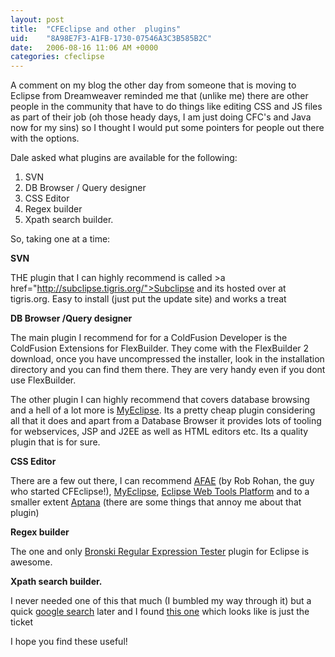 ```yaml
---
layout: post
title:  "CFEclipse and other  plugins"
uid:	"8A98E7F3-A1FB-1730-07546A3C3B585B2C"
date:   2006-08-16 11:06 AM +0000
categories: cfeclipse
---
```

A comment on my blog the other day from someone that is moving to Eclipse from Dreamweaver reminded me that (unlike me) there are other people in the community that have to do things like editing CSS and JS files as part of their job (oh those heady days, I am just doing CFC's and Java now for my sins) so I thought I would put some pointers for people out there with the options.

Dale asked what plugins are available for the following:
<ol>
<li>SVN</li>
<li>DB Browser / Query designer</li>
<li>CSS Editor</li>
<li>Regex builder</li>
<li>Xpath search builder.</li>
</ol>

So, taking one at a time:

<strong>SVN</strong>

THE plugin that I can highly recommend is called >a href="http://subclipse.tigris.org/">Subclipse</a> and its hosted over at tigris.org. Easy to install (just put the update site) and works a treat

<strong>DB Browser /Query designer</strong>

The main plugin I recommend for for a ColdFusion Developer is the ColdFusion Extensions for FlexBuilder. They come with the FlexBuilder 2 download, once you have uncompressed the installer, look in the installation directory and you can find them there. They are very handy even if you dont use FlexBuilder. 

The other plugin I can highly recommend that covers database browsing and a hell of a lot more is <a href="http://www.myeclipseide.com/">MyEclipse</a>. Its a pretty cheap plugin considering all that it does and apart from a Database Browser it provides lots of tooling for webservices, JSP and J2EE as well as HTML editors etc. Its a quality plugin that is for sure.

<strong>CSS Editor</strong>

There are a few out there, I can recommend <a href="http://robrohan.com/projects/afae/">AFAE</a> (by Rob Rohan, the guy who started CFEclipse!), <a href="http://www.myeclipseide.com/">MyEclipse</a>, <a href="http://www.eclipse.org/webtools/">Eclipse Web Tools Platform</a> and to a smaller extent <a href="http://www.aptana.com/">Aptana</a> (there are some things that annoy me about that plugin)

<strong>Regex builder</strong>

The one and only <a href="http://brosinski.com/regex/">Bronski Regular Expression Tester</a> plugin for Eclipse is awesome.

<strong>Xpath search builder.</strong>

I never needed one of this that much (I bumbled my way through it) but a quick <a href="http://www.google.co.uk/search?q=xpath+eclipse+plugin">google search</a> later and I found <a href="http://www.purpletech.com/xpe/index.jsp">this one</a> which looks like is just the ticket


I hope you find these useful!